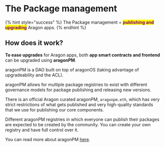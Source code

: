 # The Package management

{% hint style="success" %}
The Package management = <mark style="color:purple;">**publishing and upgrading**</mark> Aragon apps.
{% endhint %}

## How does it work?

**To ease upgrades** for Aragon apps, both **app smart contracts and frontend** can be upgraded using **aragonPM**.

aragonPM is a DAO built on top of aragonOS (taking advantage of upgradeability and the ACL).

aragonPM allows for multiple package registries to exist with different governance models for package publishing and releasing new versions.&#x20;

There is an official Aragon curated aragonPM, `aragonpm.eth`, which has very strict restrictions of what gets published and very high-quality standards that we use for publishing our core components.

Different aragonPM registries in which everyone can publish their packages are expected to be created by the community. You can create your own registry and have full control over it.

You can read more about aragonPM [here](../aragonpm/).
